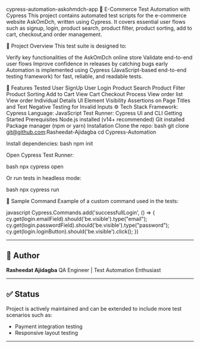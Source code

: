cypress-automation-askohmdch-app
🛒 E-Commerce Test Automation with Cypress
This project contains automated test scripts for the e-commerce website AskOmDch, written using Cypress. It covers essential user flows such as signup, login, product search, product filter, product sorting, add to cart, checkout,and order management.

📌 Project Overview
This test suite is designed to:

Verify key functionalities of the AskOmDch online store
Validate end-to-end user flows
Improve confidence in releases by catching bugs early
Automation is implemented using Cypress (JavaScript-based end-to-end testing framework) for fast, reliable, and readable tests.

🧪 Features Tested
User SignUp
User Login
Product Search
Product Filter
Product Sorting
Add to Cart
View Cart
Checkout Process
View order list
View order Individual Details
UI Element Visibility
Assertions on Page Titles and Text
Negative Testing for Invalid Inputs
⚙️ Tech Stack
Framework: Cypress
Language: JavaScript
Test Runner: Cypress UI and CLI
Getting Started
Prerequisites
Node.js installed (v14+ recommended)
Git installed
Package manager (npm or yarn)
Installation
Clone the repo:
bash git clone git@github.com:Rasheedat-Ajidagba cd Cypress-Automation

Install dependencies: bash npm init

Open Cypress Test Runner:

bash npx cypress open

Or run tests in headless mode:

bash npx cypress run

🧾 Sample Command
Example of a custom command used in the tests:

javascript Cypress.Commands.add('successfullLogin', () => { cy.get(login.emailField).should('be.visible').type("email"); cy.get(login.passwordField).should('be.visible').type("password"); cy.get(login.loginButton).should('be.visible').click(); })


---

## 🧠 Author

**Rasheedat Ajidagba** 
QA Engineer | Test Automation Enthusiast  

---

## ✅ Status

Project is actively maintained and can be extended to include more test scenarios such as:

- Payment integration testing
- Responsive layout testing

---

